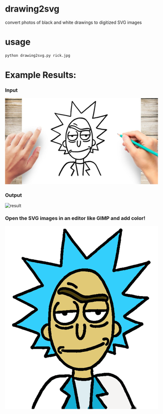 # drawing2svg
convert photos of black and white drawings to digitized SVG images

# usage
```python
python drawing2svg.py rick.jpg
```

# Example Results: 

### Input 
![given](https://raw.githubusercontent.com/cas1m1r/drawing2svg/main/rick.jpg)

### Output
![result](https://raw.githubusercontent.com/cas1m1r/drawing2svg/6948a69f497a0103609ed94c3aee48a9862d1bf1/result.svg)


### Open the SVG images in an editor like GIMP and add color! 
![colorized](https://raw.githubusercontent.com/cas1m1r/drawing2svg/main/colorizedRick.png)
